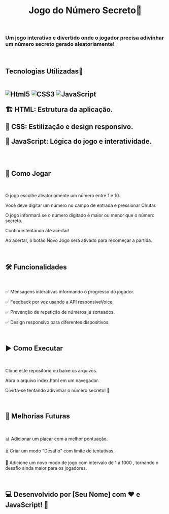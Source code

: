 
 <h1 align="center">Jogo do Número Secreto🎲</h1>

<br>

<h3>Um jogo interativo e divertido onde o jogador precisa adivinhar um número secreto gerado aleatoriamente!</h3>

<br>

<h2>Tecnologias Utilizadas🚀

<br>
<br>

<img align="center" alt="Html5" src="https://img.shields.io/badge/HTML5-E34F26?style=for-the-badge&logo=html5&logoColor=white"/> <img align="center" alt="CSS3" src="https://img.shields.io/badge/CSS3-1572B6?style=for-the-badge&logo=css3&logoColor=white"/> <img align="center" alt="JavaScript" src="https://img.shields.io/badge/JavaScript-F7DF1E?style=for-the-badge&logo=javascript&logoColor=black"/>

🏗 HTML: Estrutura da aplicação.

🎨 CSS: Estilização e design responsivo.

🧠 JavaScript: Lógica do jogo e interatividade.

<br>

<h2>🎯 Como Jogar</h2>

<br>

O jogo escolhe aleatoriamente um número entre 1 e 10.

Você deve digitar um número no campo de entrada e pressionar Chutar.

O jogo informará se o número digitado é maior ou menor que o número secreto.

Continue tentando até acertar!

Ao acertar, o botão Novo Jogo será ativado para recomeçar a partida.

<br>

<h2>🛠 Funcionalidades</h2>

<br>

✅ Mensagens interativas informando o progresso do jogador.

✅ Feedback por voz usando a API responsiveVoice.

✅ Prevenção de repetição de números já sorteados.

✅ Design responsivo para diferentes dispositivos.

<br>

<h2>▶️ Como Executar</h2>

<br>

Clone este repositório ou baixe os arquivos.

Abra o arquivo index.html em um navegador.

Divirta-se tentando adivinhar o número secreto! 🔢

<br>

<h2>🔮 Melhorias Futuras</h2>

<br>

📊 Adicionar um placar com a melhor pontuação.

⏳ Criar um modo "Desafio" com limite de tentativas.

 🔢 Adicione um novo modo de jogo com intervalo de 1 a 1000 , tornando o desafio ainda maior para os jogadores.

<br>

<h2>💻 Desenvolvido por [Seu Nome] com ❤️ e JavaScript! 🚀</h2>
